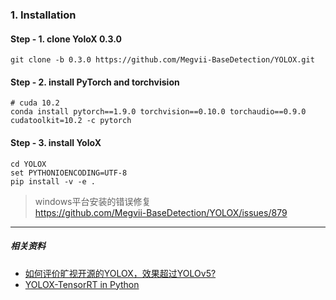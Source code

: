 ### 1. Installation

#### Step - 1. clone YoloX 0.3.0

```shell
git clone -b 0.3.0 https://github.com/Megvii-BaseDetection/YOLOX.git
```

#### Step - 2. install PyTorch and torchvision

```shell
# cuda 10.2
conda install pytorch==1.9.0 torchvision==0.10.0 torchaudio==0.9.0 cudatoolkit=10.2 -c pytorch
```

#### Step - 3. install YoloX

```shell
cd YOLOX
set PYTHONIOENCODING=UTF-8
pip install -v -e .
```

> windows平台安装的错误修复 \
> https://github.com/Megvii-BaseDetection/YOLOX/issues/879



---

##### 相关资料

* [如何评价旷视开源的YOLOX，效果超过YOLOv5?](https://www.zhihu.com/question/473350307)
* [YOLOX-TensorRT in Python](https://github.com/Megvii-BaseDetection/YOLOX/tree/main/demo/TensorRT/python)

